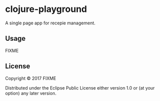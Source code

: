 # clojure-playground

A single page app for recepie management.

## Usage

FIXME

## License

Copyright © 2017 FIXME

Distributed under the Eclipse Public License either version 1.0 or (at
your option) any later version.

